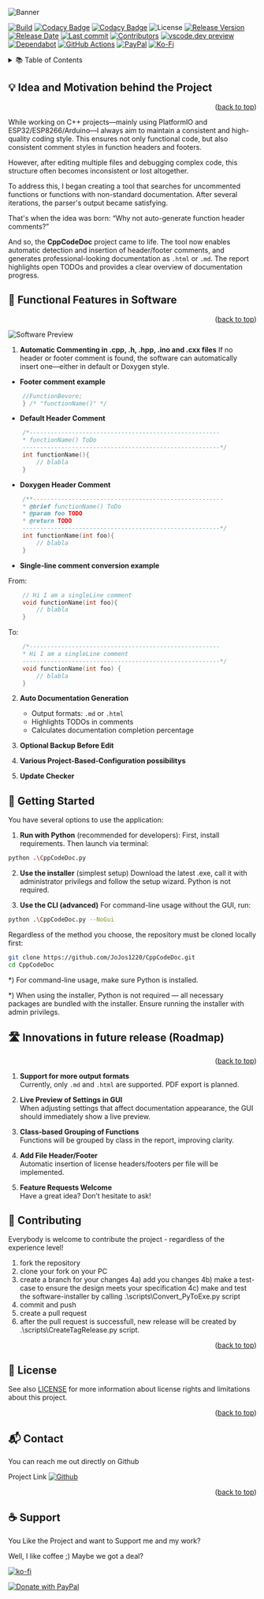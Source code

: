 <a name="readme-top"></a>

![Banner](img/Banner_CppCodeDoc.png)

[![Build][build-shield]][build-url]
[![Codacy Badge](https://app.codacy.com/project/badge/Grade/cf663cd1ca484c918db7333fe5e5e37d)](https://app.codacy.com/gh/JoJos1220/CppCodeDoc/dashboard?utm_source=gh&utm_medium=referral&utm_content=&utm_campaign=Badge_grade)
[![Codacy Badge](https://app.codacy.com/project/badge/Coverage/cf663cd1ca484c918db7333fe5e5e37d)](https://app.codacy.com/gh/JoJos1220/CppCodeDoc/dashboard?utm_source=gh&utm_medium=referral&utm_content=&utm_campaign=Badge_coverage)
![License][license-url]
[![Release Version][realease-shield]][release-url]
[![Release Date][releasedate-shield]][releasedate-url]
[![Last commit][lastcommit-shield]][lastcommit-url]
[![Contributors][contributors-shield]][contributors-url]
[![vscode.dev preview][vscode-dev-shield]][vscode-dev-url]
[![Dependabot][depandbot-shield]][depandbot-url]
[![GitHub Actions][githubactions-shield]][githubactions-url]
[![PayPal][Paypal-shield]][paypal-url]
[![Ko-Fi][Ko-Fi-shield]][Ko-Fi-url]


<!-- TABLE OF CONTENTS -->
<details>
  <summary>📚 Table of Contents</summary>
  <ol>
    <li><a href="#idea-and-motivation-behind-the-project">Idea and Motivation behind the Project</a></li>
    <li><a href="#functional-features-in-software">Functional Features in Software</a></li>
    <li><a href="#getting-started">Getting Started</a></li>
    <li><a href="#innovations-in-future-release-roadmap">Innovations in future release (Roadmap)</a></li>
    <li><a href="#contributing">Contributing</a></li>
    <li><a href="#license">License</a></li>
    <li><a href="#contact">Contact</a></li>
    <li><a href="#support">Support</a></li>
  </ol>
</details>

## 💡 Idea and Motivation behind the Project

<p align="right">(<a href="#readme-top">back to top</a>)</p>

While working on C++ projects—mainly using PlatformIO and ESP32/ESP8266/Arduino—I always aim to maintain a consistent and high-quality coding style.
This ensures not only functional code, but also consistent comment styles in function headers and footers.

However, after editing multiple files and debugging complex code, this structure often becomes inconsistent or lost altogether.

To address this, I began creating a tool that searches for uncommented functions or functions with non-standard documentation. After several iterations, the parser's output became satisfying.

That's when the idea was born: “Why not auto-generate function header comments?”

And so, the **CppCodeDoc** project came to life. The tool now enables automatic detection and insertion of header/footer comments, and generates professional-looking documentation as `.html` or `.md`. The report highlights open TODOs and provides a clear overview of documentation progress.

## 🚀 Functional Features in Software

<p align="right">(<a href="#readme-top">back to top</a>)</p>

![Software Preview](img/Preview_Scaled.gif)

1) **Automatic Commenting in .cpp, .h, .hpp, .ino and .cxx files** If no header or footer comment is found, the software can automatically insert one—either in default or Doxygen style.

- **Footer comment example**
```cpp
    //FunctionBevore;
    } /* "functionName()" */   
```

- **Default Header Comment**

```cpp
    /*------------------------------------------------------
    * functionName() ToDo
    --------------------------------------------------------*/
    int functionName(){
        // blabla
    }
```

- **Doxygen Header Comment**
        
```cpp
    /**------------------------------------------------------
    * @brief functionName() ToDo
    * @param foo TODO
    * @return TODO
    --------------------------------------------------------*/
    int functionName(int foo){
        // blabla
    }
```
- **Single-line comment conversion example**

From: 

```cpp
    // Hi I am a singleLine comment
    void functionName(int foo){
        // blabla
    }
```

To:

```cpp
    /*------------------------------------------------------
    * Hi I am a singleLine comment
    --------------------------------------------------------*/
    void functionName(int foo) {
        // blabla
    }
```       

2) **Auto Documentation Generation**
   - Output formats: `.md` or `.html`
   - Highlights TODOs in comments
   - Calculates documentation completion percentage

3) **Optional Backup Before Edit**

4) **Various Project-Based-Configuration possibilitys**

5) **Update Checker**

## 🧭 Getting Started

You have several options to use the application:

1) **Run with Python** (recommended for developers): First, install requirements. Then launch via terminal:

```bash
python .\CppCodeDoc.py
```

2) **Use the installer** (simplest setup) Download the latest .exe, call it with administrator privilegs and follow the setup wizard. Python is not required.

3) **Use the CLI (advanced)** For command-line usage without the GUI, run:
```bash
python .\CppCodeDoc.py --NoGui
```

Regardless of the method you choose, the repository must be cloned locally first:

```bash
git clone https://github.com/JoJos1220/CppCodeDoc.git
cd CppCodeDoc
```

*) For command-line usage, make sure Python is installed.

*) When using the installer, Python is not required — all necessary packages are bundled with the installer. Ensure running the installer with admin privilegs.


## 🛣️ Innovations in future release (Roadmap)

<p align="right">(<a href="#readme-top">back to top</a>)</p>

1. **Support for more output formats**  
   Currently, only `.md` and `.html` are supported. PDF export is planned.

2. **Live Preview of Settings in GUI**  
   When adjusting settings that affect documentation appearance, the GUI should immediately show a live preview.

3. **Class-based Grouping of Functions**  
   Functions will be grouped by class in the report, improving clarity.

4. **Add File Header/Footer**  
   Automatic insertion of license headers/footers per file will be implemented.

5. **Feature Requests Welcome**  
   Have a great idea? Don’t hesitate to ask!

## 🤝 Contributing

Everybody is welcome to contribute the project - regardless of the experience level!

1) fork the repository
2) clone your fork on your PC
3) create a branch for your changes
4a) add you changes
4b) make a test-case to ensure the design meets your specification
4c) make and test the software-installer by calling .\scripts\Convert_PyToExe.py script
6) commit and push
7) create a pull request
8) after the pull request is successfull, new release will be created by .\scripts\CreateTagRelease.py script.

<p align="right">(<a href="#readme-top">back to top</a>)</p>

## 📄 License

See also [LICENSE](LICENSE.md) for more information about license rights and limitations about this project.

<p align="right">(<a href="#readme-top">back to top</a>)</p>

## 📬 Contact

You can reach me out directly on Github

Project Link [![Github][github-shield]][github-url]

<p align="right">(<a href="#readme-top">back to top</a>)</p>

## ☕ Support

You Like the Project and want to Support me and my work?

Well, I like coffee ;) Maybe we got a deal?

[![ko-fi](https://ko-fi.com/img/githubbutton_sm.svg)][Ko-Fi-url]

[![Donate with PayPal](https://raw.githubusercontent.com/stefan-niedermann/paypal-donate-button/master/paypal-donate-button.png)][paypal-url]


<!-- MARKDOWN LINKS & IMAGES -->
[github-shield]: https://img.shields.io/badge/GitHub-Jojos1220-black?logo=github
[github-url]: https://github.com/JoJos1220/CppCodeDoc
[vscode-dev-shield]: https://img.shields.io/badge/preview%20in-vscode.dev-blue
[vscode-dev-url]: https://open.vscode.dev/JoJos1220/CppCodeDoc

[license-url]:https://img.shields.io/github/license/JoJos1220/CppCodeDoc?style=flat-square
[build-shield]: https://github.com/JoJos1220/CppCodeDoc/actions/workflows/build_App.yml/badge.svg
[build-url]: https://github.com/JoJos1220/CppCodeDoc/actions/workflows/build_App.yml
[contributors-shield]: https://img.shields.io/github/contributors/JoJos1220/CppCodeDoc
[contributors-url]: https://github.com/JoJos1220/CppCodeDoc/graphs/contributors
[realease-shield]: https://img.shields.io/github/release/JoJos1220/CppCodeDoc.svg?style=plastic
[release-url]: https://github.com/JoJos1220/CppCodeDoc/releases/latest
[releasedate-shield]: https://img.shields.io/github/release-date/JoJos1220/CppCodeDoc.svg?style=plastic
[releasedate-url]: https://github.com/JoJos1220/CppCodeDoc/releases/latest/
[lastcommit-shield]: https://img.shields.io/github/last-commit/JoJos1220/CppCodeDoc?style=plastic
[lastcommit-url]: https://github.com/JoJos1220/CppCodeDoc/tree
[depandbot-shield]: https://img.shields.io/badge/dependabot-025E8C?style=for-the-badge&logo=dependabot&logoColor=white
[depandbot-url]:https://github.com/JoJos1220/CppCodeDoc/actions/workflows/dependabot.yml
[githubactions-shield]: https://img.shields.io/badge/github%20actions-%232671E5.svg?style=for-the-badge&logo=githubactions&logoColor=white
[githubactions-url]:https://github.com/JoJos1220/CppCodeDoc/actions
[paypal-shield]: https://img.shields.io/badge/PayPal-00457C?style=for-the-badge&logo=paypal&logoColor=white
[paypal-url]: https://www.paypal.com/donate/?hosted_button_id=8CTAKMUENCF46
[Ko-Fi-shield]: https://img.shields.io/badge/Ko--fi-F16061?style=for-the-badge&logo=ko-fi&logoColor=white
[Ko-Fi-url]: https://ko-fi.com/G2G3OAILE
